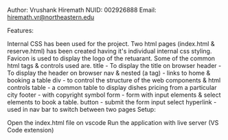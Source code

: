 Author: Vrushank Hiremath
NUID: 002926888
Email: hiremath.vr@northeastern.edu

Features:

Internal CSS has been used for the project.
Two html pages (index.html & reserve.html) has been created having it's individual internal css styling.
Favicon is used to display the logo of the retuarant.
Some of the common html tags & controls used are.
title - To display the title on browser
header - To display the header on browser
nav & nested (a tag) - links to home & booking a table
div - to control the structure of the web components & html controls
table - a common table to display dishes pricing from a particular city
footer - with copyright symbol
form - form with input elements & select elements to book a table.
button - submit the form
input
select
hyperlink - used in nav bar to switch between two pages
Setup:

Open the index.html file on vscode
Run the application with live server (VS Code extension)